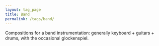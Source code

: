 ```yaml
---
layout: tag_page
title: Band
permalink: /tags/band/
---
```


Compositions for a band instrumentation: generally keyboard + guitars + drums, with the occasional glockenspiel.
